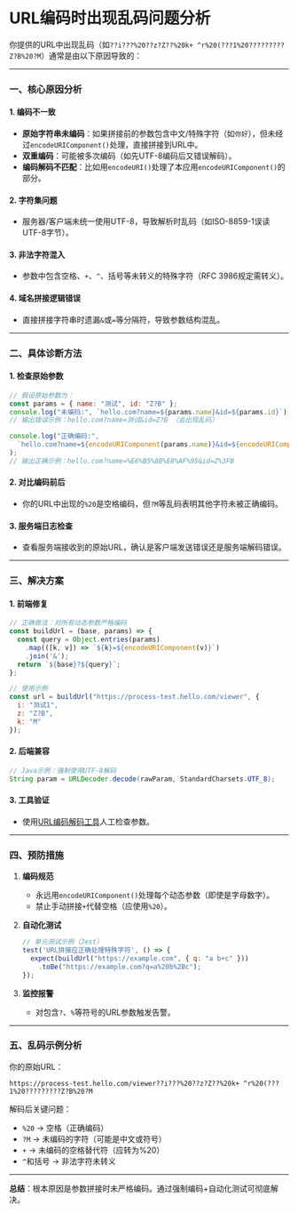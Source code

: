# URL编码时出现乱码问题分析



你提供的URL中出现乱码（如`??i???%20??z?Z??%20k+ ^r%20(???1%20?????????Z?B%20?M`）通常是由以下原因导致的：

---

### **一、核心原因分析**
#### 1. **编码不一致**
   - **原始字符串未编码**：如果拼接前的参数包含中文/特殊字符（如`你好`），但未经过`encodeURIComponent()`处理，直接拼接到URL中。
   - **双重编码**：可能被多次编码（如先UTF-8编码后又错误解码）。
   - **编码解码不匹配**：比如用`encodeURI()`处理了本应用`encodeURIComponent()`的部分。

#### 2. **字符集问题**
   - 服务器/客户端未统一使用UTF-8，导致解析时乱码（如ISO-8859-1误读UTF-8字节）。

#### 3. **非法字符混入**
   - 参数中包含空格、`+`、`^`、括号等未转义的特殊字符（RFC 3986规定需转义）。

#### 4. **域名拼接逻辑错误**
   - 直接拼接字符串时遗漏`&`或`=`等分隔符，导致参数结构混乱。

---

### **二、具体诊断方法**
#### 1. **检查原始参数**
   ```javascript
   // 假设原始参数为：
   const params = { name: "测试", id: "Z?B" };
   console.log("未编码:", `hello.com?name=${params.name}&id=${params.id}`);
   // 输出错误示例：hello.com?name=测试&id=Z?B （会出现乱码）

   console.log("正确编码:", 
     `hello.com?name=${encodeURIComponent(params.name)}&id=${encodeURIComponent(params.id)}`
   );
   // 输出正确示例：hello.com?name=%E6%B5%8B%E8%AF%95&id=Z%3FB
   ```

#### 2. **对比编码前后**
   - 你的URL中出现的`%20`是空格编码，但`?M`等乱码表明其他字符未被正确编码。

#### 3. **服务端日志检查**
   - 查看服务端接收到的原始URL，确认是客户端发送错误还是服务端解码错误。

---

### **三、解决方案**
#### 1. **前端修复**
   ```javascript
   // 正确做法：对所有动态参数严格编码
   const buildUrl = (base, params) => {
     const query = Object.entries(params)
       .map(([k, v]) => `${k}=${encodeURIComponent(v)}`)
       .join('&');
     return `${base}?${query}`;
   };

   // 使用示例
   const url = buildUrl("https://process-test.hello.com/viewer", {
     i: "测试1",
     z: "Z?B",
     k: "M"
   });
   ```

#### 2. **后端兼容**
   ```java
   // Java示例：强制使用UTF-8解码
   String param = URLDecoder.decode(rawParam, StandardCharsets.UTF_8);
   ```

#### 3. **工具验证**
   - 使用[URL编码解码工具](https://www.url-encode-decode.com/)人工检查参数。

---

### **四、预防措施**
1. **编码规范**  
   - 永远用`encodeURIComponent()`处理每个动态参数（即使是字母数字）。
   - 禁止手动拼接`+`代替空格（应使用`%20`）。

2. **自动化测试**  
   ```javascript
   // 单元测试示例（Jest）
   test('URL拼接应正确处理特殊字符', () => {
     expect(buildUrl("https://example.com", { q: "a b+c" }))
       .toBe("https://example.com?q=a%20b%2Bc");
   });
   ```

3. **监控报警**  
   - 对包含`?`、`%`等符号的URL参数触发告警。

---

### **五、乱码示例分析**
你的原始URL：
```
https://process-test.hello.com/viewer??i???%20??z?Z??%20k+ ^r%20(???1%20?????????Z?B%20?M
```
解码后关键问题：
- `%20` → 空格（正确编码）
- `?M` → 未编码的字符（可能是中文或符号）
- `+` → 未编码的空格替代符（应转为%20）
- `^`和括号 → 非法字符未转义

---

**总结**：根本原因是参数拼接时未严格编码。通过强制编码+自动化测试可彻底解决。